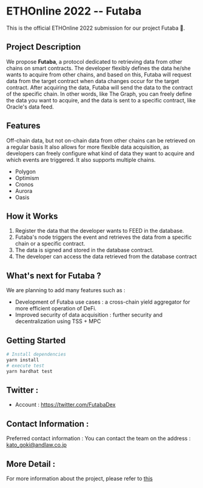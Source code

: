 # ETHOnline 2022 -- Futaba

This is the official ETHOnline 2022 submission for our project Futaba 🍃.

## Project Description

We propose **Futaba**, a protocol dedicated to retrieving data from other chains on smart contracts.
The developer flexibly defines the data he/she wants to acquire from other chains, and based on this, Futaba will request data from the target contract when data changes occur for the target contract. After acquiring the data, Futaba will send the data to the contract of the specific chain.
In other words, like The Graph, you can freely define the data you want to acquire, and the data is sent to a specific contract, like Oracle's data feed.

## Features

Off-chain data, but not on-chain data from other chains can be retrieved on a regular basis
It also allows for more flexible data acquisition, as developers can freely configure what kind of data they want to acquire and which events are triggered.
It also supports multiple chains.

- Polygon
- Optimism
- Cronos
- Aurora
- Oasis

## How it Works

1. Register the data that the developer wants to FEED in the database.
2. Futaba's node triggers the event and retrieves the data from a specific chain or a specific contract.
3. The data is signed and stored in the database contract.
4. The developer can access the data retrieved from the database contract

## What's next for Futaba ?

We are planning to add many features such as :

- Development of Futaba use cases : a cross-chain yield aggregator for more efficient operation of DeFi.
- Improved security of data acquisition : further security and decentralization using TSS + MPC

## Getting Started

```bash
# Install dependencies
yarn install
# execute test
yarn hardhat test
```

## Twitter :

- Account : https://twitter.com/FutabaDex

## Contact Information :

Preferred contact information : You can contact the team on the address : kato_goki@andlaw.co.jp

## More Detail :

For more information about the project, please refer to [this](https://first-twine-2d1.notion.site/Lite-Paper-ae6f767832c6449d8fda1c74d0af9acf)
